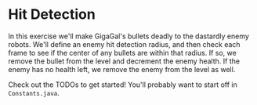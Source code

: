# Hit Detection

In this exercise we'll make GigaGal's bullets deadly to the dastardly enemy robots. We'll define an enemy hit detection radius, and then check each frame to see if the center of any bullets are within that radius. If so, we remove the bullet from the level and decrement the enemy health. If the enemy has no health left, we remove the enemy from the level as well.
 
Check out the TODOs to get started! You'll probably want to start off in `Constants.java`.
